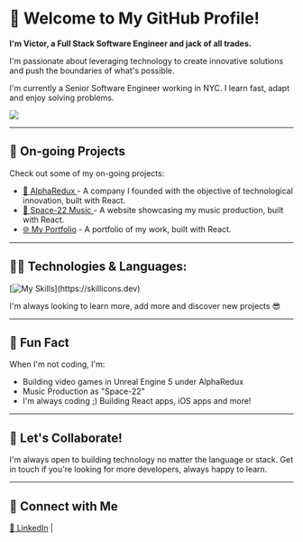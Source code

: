 <h1>👋 Welcome to My GitHub Profile!</h1>

<div>
    <p><strong>I'm Victor, a Full Stack Software Engineer and jack of all trades.</strong></p>
    <p>I'm passionate about leveraging technology to create innovative solutions and push the boundaries of what's possible.</p>
    <p>I'm currently a Senior Software Engineer working in NYC. I learn fast, adapt and enjoy solving problems.</p>
      <a href="https://github.com/anuraghazra/github-readme-stats">
        <img src="https://github-readme-stats.vercel.app/api?username=victordoyle&show_icons=true&count_private=true&hide=stars&theme=dark" />
    </a>
</div>

---

<h2>🌟 On-going Projects</h2>
<div>
    <p>Check out some of my on-going projects:</p>
    <ul>
        <li><a href="https://alpha-redux.com/" target="_blank">🚀 AlphaRedux </a> - A company I founded with the objective of technological innovation, built with React.</li>
        <li><a href="https://space22music.com/" target="_blank">🎵 Space-22 Music </a> - A website showcasing my music production, built with React.</li>      
        <li><a href="https://victordoyle.com/" target="_blank">🌐 My Portfolio</a> - A portfolio of my work, built with React.</li>
    </ul>
</div>

---
<h2>👨‍💻 Technologies & Languages:</h2>

[![My Skills](https://skillicons.dev/icons?i=ts,js,nodejs,html,css,arduino,atom,blender,cpp,discordjs,express,figma,jest,mongodb,mysql,nextjs,nodejs,ps,postgres,postman,raspberrypi,supabase,swift,unreal,vercel,vue,react,)](https://skillicons.dev)

I'm always looking to learn more, add more and discover new projects 😎

---

<h2> 🕺 Fun Fact</h2>
<p>When I'm not coding, I'm:</p>
<ul>
    <li> Building video games in Unreal Engine 5 under AlphaRedux</li>
    <li> Music Production as "Space-22"</li>
    <li> I'm always coding ;) Building React apps, iOS apps and more! </li>
</ul>

---

<h2>🤝 Let's Collaborate!</h2>
<p>I'm always open to building technology no matter the language or stack. Get in touch if you're looking for more developers, always happy to learn.</p>

---

<h2>🔗 Connect with Me</h2>
<div>
    <a href="https://www.linkedin.com/in/victor-doyle/" target="_blank">💼 LinkedIn</a> |
</div>


